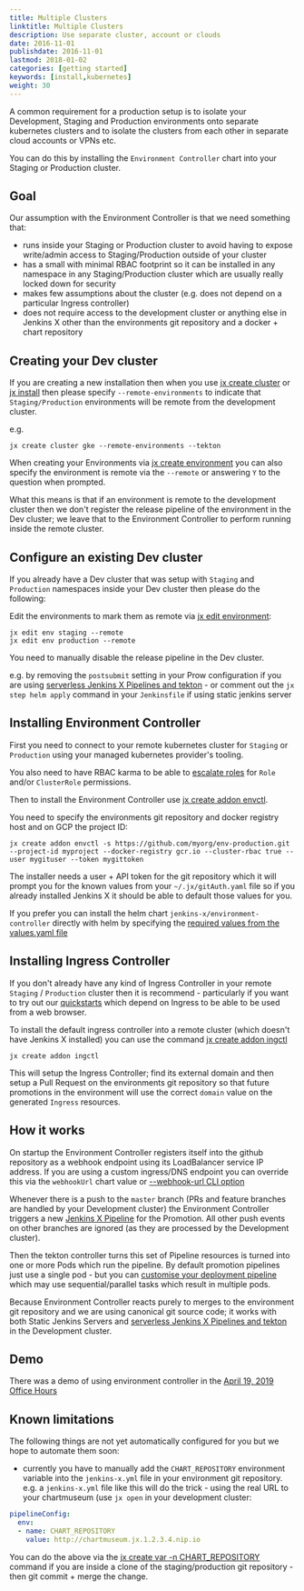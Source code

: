 ```yaml
---
title: Multiple Clusters
linktitle: Multiple Clusters
description: Use separate cluster, account or clouds
date: 2016-11-01
publishdate: 2016-11-01
lastmod: 2018-01-02
categories: [getting started]
keywords: [install,kubernetes]
weight: 30
---
```


A common requirement for a production setup is to isolate your Development, Staging and Production environments onto separate kubernetes clusters and to isolate the clusters from each other in separate cloud accounts or VPNs etc.

You can do this by installing the `Environment Controller` chart into your Staging or Production cluster.

## Goal

Our assumption with the Environment Controller is that we need something that:

* runs inside your Staging or Production cluster to avoid having to expose write/admin access to Staging/Production outside of your cluster
* has a small with minimal RBAC footprint so it can be installed in any namespace in any Staging/Production cluster which are usually really locked down for security
* makes few assumptions about the cluster (e.g. does not depend on a particular Ingress controller)
* does not require access to the development cluster or anything else in Jenkins X other than the environments git repository and a docker + chart repository


## Creating your Dev cluster

If you are creating a new installation then when you use [jx create cluster](/commands/jx_create_cluster) or [jx install](/commands/jx_install) then please specify `--remote-environments` to indicate that `Staging/Production` environments will be remote from the development cluster.

e.g. 

``` 
jx create cluster gke --remote-environments --tekton
```

When creating your Environments via [jx create environment](/commands/jx_create_environment) you can also specify the environment is remote via the `--remote` or answering `Y` to the question when prompted.

What this means is that if an environment is remote to the development cluster then we don't register the release pipeline 
of the environment in the Dev cluster; we leave that to the Environment Controller to perform running inside the remote cluster.


## Configure an existing Dev cluster

If you already have a Dev cluster that was setup with `Staging` and `Production` namespaces inside your Dev cluster then please do the following:

Edit the environments to mark them as remote via [jx edit environment](/commands/jx_edit_environment):

``` 
jx edit env staging --remote 
jx edit env production --remote 
```

You need to manually disable the release pipeline in the Dev cluster. 

e.g. by removing the `postsubmit` setting in your Prow configuration if you are using [serverless Jenkins X Pipelines and tekton](/docs/concepts/jenkins-x-pipelines/) - or comment out the `jx step helm apply` command in your `Jenkinsfile` if using static jenkins server


## Installing Environment Controller

First you need to connect to your remote kubernetes cluster for `Staging` or `Production` using your managed kubernetes provider's tooling.

You also need to have RBAC karma to be able to [escalate roles](https://kubernetes.io/docs/reference/access-authn-authz/rbac/#privilege-escalation-prevention-and-bootstrapping) for `Role` and/or `ClusterRole` permissions.

Then to install the Environment Controller use [jx create addon envctl](/commands/jx_create_addon_environment/). 

You need to specify the environments git repository and docker registry host and on GCP the project ID: 

``` 
jx create addon envctl -s https://github.com/myorg/env-production.git --project-id myproject --docker-registry gcr.io --cluster-rbac true --user mygituser --token mygittoken
```

The installer needs a user + API token for the git repository which it will prompt you for the known values from your `~/.jx/gitAuth.yaml` file so if you already installed Jenkins X it should be able to default those values for you.

If you prefer you can install the helm chart `jenkins-x/environment-controller` directly with helm by specifying the [required values from the values.yaml file](https://github.com/jenkins-x-charts/environment-controller/blob/master/environment-controller/values.yaml#L3-L19) 


## Installing Ingress Controller

If you don't already have any kind of Ingress Controller in your remote `Staging` / `Production` cluster then it is recommend - particularly if you want to try out our [quickstarts](/docs/getting-started/first_project/create-quickstart/) which depend on Ingress to be able to be used from a web browser.

To install the default ingress controller into a remote cluster (which doesn't have Jenkins X installed) you can use the command [jx create addon ingctl](/commands/jx_create_addon_ingress/)

``` 
jx create addon ingctl
```

This will setup the Ingress Controller; find its external domain and then setup a Pull Request on the environments git repository so that future promotions in the environment will use the correct `domain` value on the generated `Ingress` resources.


## How it works

On startup the Environment Controller registers itself into the github repository as a webhook endpoint using its LoadBalancer service IP address. If you are using a custom ingress/DNS endpoint you can override this via the `webhookUrl` chart value or [--webhook-url CLI option](/commands/jx_create_addon_environment/)

Whenever there is a push to the `master` branch (PRs and feature branches are handled by your Development cluster) the Environment Controller triggers a new [Jenkins X Pipeline](/docs/concepts/jenkins-x-pipelines/) for the Promotion. All other push events on other branches are ignored (as they are processed by the Development cluster).

Then the tekton controller turns this set of Pipeline resources is turned into one or more Pods which run the pipeline. By default promotion pipelines just use a single pod - but you can [customise your deployment pipeline](/docs/concepts/jenkins-x-pipelines/#customising-the-pipelines) which may use sequential/parallel tasks which result in multiple pods.

Because Environment Controller reacts purely to merges to the environment git repository and we are using canonical git source code; it works with both Static Jenkins Servers and [serverless Jenkins X Pipelines and tekton](/docs/concepts/jenkins-x-pipelines/) in the Development cluster.

## Demo

There was a demo of using environment controller in the [April 19, 2019 Office Hours](/community/april-18/)

## Known limitations

The following things are not yet automatically configured for you but we hope to automate them soon:

* currently you have to manually add the `CHART_REPOSITORY` environment variable into the `jenkins-x.yml` file in your environment git repository. e.g. a `jenkins-x.yml` file like this will do the trick - using the real URL to your chartmuseum (use `jx open` in your development cluster:

```yaml 
pipelineConfig:
  env:
  - name: CHART_REPOSITORY
    value: http://chartmuseum.jx.1.2.3.4.nip.io
 ```
 
You can do the above via the [jx create var -n CHART_REPOSITORY](/commands/jx_create_variable/) command if you are inside a clone of the staging/production git repository - then git commit + merge the change.



